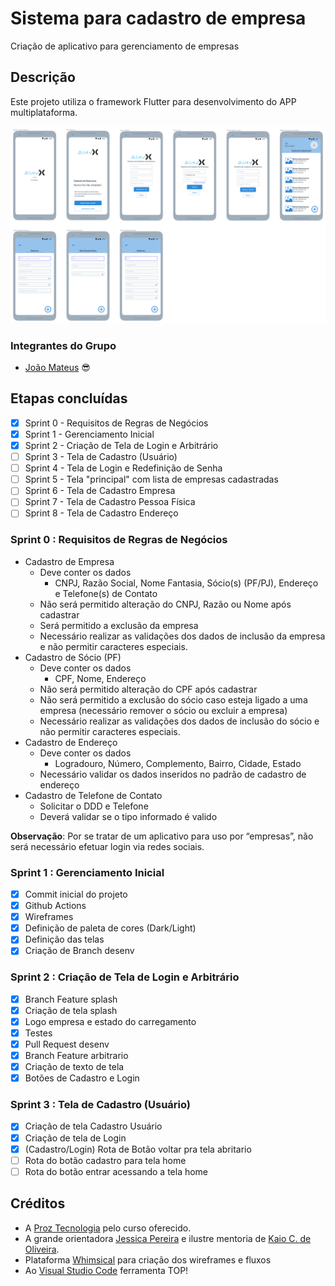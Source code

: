 # Sistema para cadastro de empresa
Criação de aplicativo para gerenciamento de empresas

## Descrição
Este projeto utiliza o framework Flutter para desenvolvimento do APP multiplataforma.

<img src="https://github.com/jmateusps16/SistemaCadEmpresaFlutter/blob/master/SistemaCadEmpresa_jmateusps16.png" width="700">

### Integrantes do Grupo
- [João Mateus](https://github.com/jmateusps16) :sunglasses:

## Etapas concluídas
- [x] Sprint 0 - Requisitos de Regras de Negócios
- [x] Sprint 1 - Gerenciamento Inicial
- [x] Sprint 2 - Criação de Tela de Login e Arbitrário
- [ ] Sprint 3 - Tela de Cadastro (Usuário)
- [ ] Sprint 4 - Tela de Login e Redefinição de Senha
- [ ] Sprint 5 - Tela "principal" com lista de empresas cadastradas
- [ ] Sprint 6 - Tela de Cadastro Empresa
- [ ] Sprint 7 - Tela de Cadastro Pessoa Física
- [ ] Sprint 8 - Tela de Cadastro Endereço

### Sprint 0 : Requisitos de Regras de Negócios
- Cadastro de Empresa
  - Deve conter os dados
    - CNPJ, Razão Social, Nome Fantasia, Sócio(s) (PF/PJ), Endereço e Telefone(s) de Contato
  - Não será permitido alteração do CNPJ, Razão ou Nome após cadastrar
  - Será permitido a exclusão da empresa
  - Necessário realizar as validações dos dados de inclusão da empresa e não permitir caracteres especiais.
- Cadastro de Sócio (PF)
  - Deve conter os dados
    - CPF, Nome, Endereço
  - Não será permitido alteração do CPF após cadastrar
  - Não será permitido a exclusão do sócio caso esteja ligado a uma empresa (necessário remover o sócio ou excluir a empresa)
  - Necessário realizar as validações dos dados de inclusão do sócio e não permitir caracteres especiais.
- Cadastro de Endereço
    - Deve conter os dados
      - Logradouro, Número, Complemento, Bairro, Cidade, Estado
    - Necessário validar os dados inseridos no padrão de cadastro de endereço
- Cadastro de Telefone de Contato
  - Solicitar o DDD e Telefone
  - Deverá validar se o tipo informado é valido

**Observação**: Por se tratar de um aplicativo para uso por “empresas”, não será necessário efetuar login via redes sociais.

### Sprint 1 : Gerenciamento Inicial

- [x] Commit inicial do projeto
- [x] Github Actions
- [x] Wireframes
- [x] Definição de paleta de cores (Dark/Light)
- [x] Definição das telas
- [x] Criação de Branch desenv

### Sprint 2 : Criação de Tela de Login e Arbitrário

- [x] Branch Feature splash
- [x] Criação de tela splash
- [x] Logo empresa e estado do carregamento
- [x] Testes
- [x] Pull Request desenv
- [x] Branch Feature arbitrario
- [x] Criação de texto de tela
- [x] Botões de Cadastro e Login

### Sprint 3 : Tela de Cadastro (Usuário)
- [x] Criação de tela Cadastro Usuário
- [x] Criação de tela de Login
- [x] (Cadastro/Login) Rota de Botão voltar pra tela abritario
- [ ] Rota do botão cadastro para tela home
- [ ] Rota do botão entrar acessando a tela home

## Créditos
- A [Proz Tecnologia](https://github.com/proz-tecnologia) pelo curso oferecido.
- A grande orientadora [Jessica Pereira](https://github.com/jehhxuxu) e ilustre mentoria de [Kaio C. de Oliveira](https://github.com/devkaio).
- Plataforma [Whimsical](https://whimsical.com/) para criação dos wireframes e fluxos
- Ao [Visual Studio Code](https://code.visualstudio.com/) ferramenta TOP!
